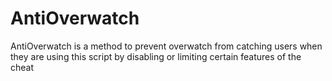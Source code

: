 <h1>AntiOverwatch</h1>
AntiOverwatch is a method to prevent overwatch from catching users when they are using this script by disabling or limiting certain features of the cheat

